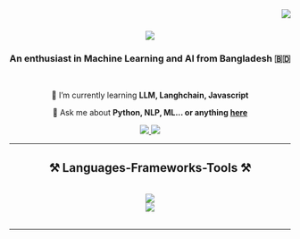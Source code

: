 <img align="right" src="https://visitor-badge.laobi.icu/badge?page_id=Babur-Raiyan.Babur-Raiyan" />

<h1 align="center">
    <img src="https://readme-typing-svg.herokuapp.com/?font=Righteous&size=35&center=true&vCenter=true&width=500&height=70&duration=4000&lines=Hi+There!+👋;+I'm+Babur+Raiyan!;" />
</h1>

<h3 align="center">An enthusiast in Machine Learning and AI from Bangladesh 🇧🇩</h3>

<br/>

<div align="center">
 
 🌱 I’m currently learning **LLM, Langhchain, Javascript**

💬 Ask me about **Python, NLP, ML... or anything [here](https://github.com/Babur-Raiyan/Babur-Raiyan/issues)**

 </div>
 
<div align="center"> 
  <a href="mailto:tsnraiyan@gmail.com">
    <img src="https://img.shields.io/badge/Gmail-333333?style=for-the-badge&logo=gmail&logoColor=red" />
  </a>
  <a href="https://linkedin.com/in/md-babur-raiyan-423a9b179/" target="_blank">
    <img src="https://img.shields.io/badge/LinkedIn-0077B5?style=for-the-badge&logo=linkedin&logoColor=white" />
  </a>
</div>

 <hr/>
 
<h2 align="center">⚒️ Languages-Frameworks-Tools ⚒️</h2>
<br/>
<div align="center">
    <img src="https://skillicons.dev/icons?i=python,tensorflow,postman,html,css,vscode,github,git,ae" /><br>
    <img src="https://skillicons.dev/icons?i=linux,javascript,au,powershell,pr,cpp,flask,regex,fastapi" />
</div>

<br/>

<hr/>
